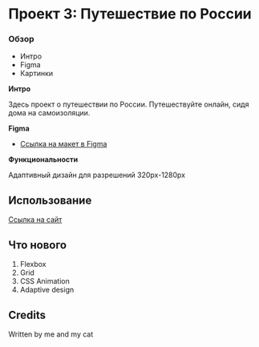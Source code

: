 # Проект 3: Путешествие по России

### Обзор
* Интро
* Figma
* Картинки

**Интро**

Здесь проект о путешествии по России. Путешествуйте онлайн, сидя дома на самоизоляции.


**Figma**

* [Ссылка на макет в Figma](https://www.figma.com/file/OyRWEjU6wBwRe1hapzQoLx/Sprint-3%3A-Russia-%2F-desktop-%2B-mobile?node-id=28503%3A0)

**Функциональности**

Адаптивный дизайн для разрешений 320px-1280px

## Использование
[Ссылка на сайт](https://skati.github.io/russian-travel/)

## Что нового

1. Flexbox
2. Grid
3. CSS Animation
4. Adaptive design


## Credits

Written by me and my cat
